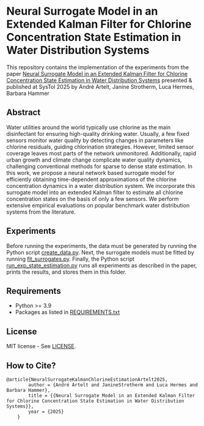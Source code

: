 # Neural Surrogate Model in an Extended Kalman Filter for Chlorine Concentration State Estimation in Water Distribution Systems
This repository contains the implementation of the experiments from the paper [Neural Surrogate Model in an Extended Kalman Filter for Chlorine Concentration State Estimation in Water Distribution Systems](TODO-LinkToPaper) presented & published at SysTol 2025 by André Artelt, Janine Strotherm, Luca Hermes, Barbara Hammer

## Abstract

Water utilities around the world typically use chlorine as the main disinfectant for ensuring high-quality drinking water. Usually, a few fixed sensors monitor water quality by detecting changes in parameters like chlorine residuals, guiding chlorination strategies. However, limited sensor coverage leaves most parts of the network unmonitored. Additionally, rapid urban growth and climate change complicate water quality dynamics, challenging conventional methods for sparse to dense state estimation.
In this work, we propose a neural network based surrogate model for efficiently obtaining time-dependent approximations of the chlorine concentration dynamics in a water distribution system. We incorporate this surrogate model into an extended Kalman filter to estimate all chlorine concentration states on the basis of only a few sensors. We perform extensive empirical evaluations on popular benchmark water distribution systems from the literature.

## Experiments

Before running the experiments, the data must be generated by running the Python script [create_data.py](create_data.py).
Next, the surrogate models must be fitted by running [fit_surrogates.py](fit_surrogates.py).
Finally, the Python script [run_exp_state_estimation.py](run_exp_state_estimation.py) runs all experiments as described in the paper, prints the results, and stores them in this folder.

## Requirements

- Python >= 3.9
- Packages as listed in [REQUIREMENTS.txt](REQUIREMENTS.txt)

## License

MIT license - See [LICENSE](LICENSE).

## How to Cite?

```
@article{NeuralSurrogateKalmanChlorineEstimationArtelt2025,
        author = {André Artelt and JanineStrotherm and Luca Hermes and Barbara Hammer},
        title = {{Neural Surrogate Model in an Extended Kalman Filter for Chlorine Concentration State Estimation in Water Distribution Systems}},
        year = {2025}
    }
```
